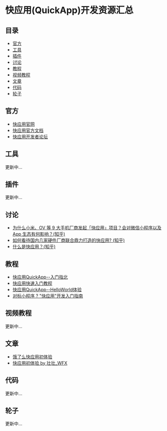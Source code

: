 # 快应用(QuickApp)开发资源汇总

## 目录

- [官方](#官方)
- [工具](#工具)
- [插件](#插件)
- [讨论](#讨论)
- [教程](#教程)
- [视频教程](#视频教程)
- [文章](#文章)
- [代码](#代码)
- [轮子](#轮子)

## 官方

- [快应用官网](https://www.quickapp.cn/)
- [快应用官方文档](https://doc.quickapp.cn/)
- [快应用开发者论坛](http://bbs.quickapp.cn/)

## 工具

更新中...

## 插件

更新中...

## 讨论

- [为什么小米、OV 等 9 大手机厂商发起「快应用」项目？会对微信小程序以及 App 生态有何影响？(知乎)](https://www.zhihu.com/question/268663484/answer/343010272)
- [如何看待国内几家硬件厂商联合鼎力打造的快应用? (知乎)](https://www.zhihu.com/question/268675437/answer/343249351)
- [什么是快应用？(知乎)](https://www.zhihu.com/question/269267011)

## 教程

- [快应用QuickApp--入门指北](https://zhuanlan.zhihu.com/p/34774751)
- [快应用快速入门教程](https://juejin.im/post/5ab27d8e518825557e78485e?utm_source=gold_browser_extension)
- [快应用QuickApp--HelloWorld体验](https://www.cnblogs.com/simleSmith/p/8618256.html)
- [对标小程序 ? "快应用"开发入门指南](https://juejin.im/post/5ab26a1e6fb9a028b547c675)

## 视频教程

更新中...

## 文章

- [饿了么快应用初体验](https://juejin.im/post/5ab119ef51882555712c3372)
- [快应用初体验 by 壮壮_WFX](https://juejin.im/post/5ab378235188255574599cc4)

## 代码

更新中...

## 轮子

更新中...
